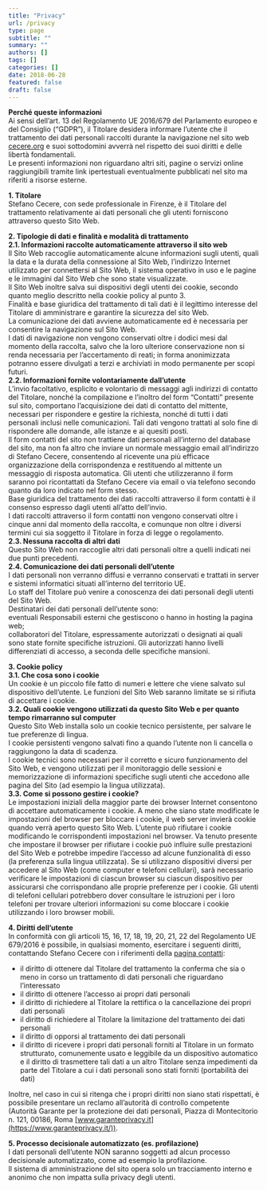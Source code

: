 ```yaml
---
title: "Privacy"
url: /privacy
type: page
subtitle: ""
summary: ""
authors: []
tags: []
categories: []
date: 2018-06-28
featured: false
draft: false
---
```


**Perché queste informazioni**  
Ai sensi dell’art. 13 del Regolamento UE 2016/679 del Parlamento europeo e del Consiglio (“GDPR”), il Titolare desidera informare l’utente che il trattamento dei dati personali raccolti durante la navigazione nel sito web [cecere.org](https://cecere.org) e suoi sottodomini avverrà nel rispetto dei suoi diritti e delle libertà fondamentali.  
Le presenti informazioni non riguardano altri siti, pagine o servizi online raggiungibili tramite link ipertestuali eventualmente pubblicati nel sito ma riferiti a risorse esterne.

**1. Titolare**  
Stefano Cecere, con sede professionale in Firenze, è il Titolare del trattamento relativamente ai dati personali che gli utenti forniscono attraverso questo Sito Web.

**2. Tipologie di dati e finalità e modalità di trattamento**  
**2.1. Informazioni raccolte automaticamente attraverso il sito web**  
Il Sito Web raccoglie automaticamente alcune informazioni sugli utenti, quali la data e la durata della connessione al Sito Web, l’indirizzo Internet utilizzato per connettersi al Sito Web, il sistema operativo in uso e le pagine e le immagini dal Sito Web che sono state visualizzate.  
Il Sito Web inoltre salva sui dispositivi degli utenti dei cookie, secondo quanto meglio descritto nella cookie policy al punto 3.  
Finalità e base giuridica del trattamento di tali dati è il legittimo interesse del Titolare di amministrare e garantire la sicurezza del sito Web.  
La comunicazione dei dati avviene automaticamente ed è necessaria per consentire la navigazione sul Sito Web.  
I dati di navigazione non vengono conservati oltre i dodici mesi dal momento della raccolta, salvo che la loro ulteriore conservazione non si renda necessaria per l’accertamento di reati; in forma anonimizzata potranno essere divulgati a terzi e archiviati in modo permanente per scopi futuri.  
**2.2. Informazioni fornite volontariamente dall’utente**  
L’invio facoltativo, esplicito e volontario di messaggi agli indirizzi di contatto del Titolare, nonché la compilazione e l’inoltro del form “Contatti” presente sul sito, comportano l’acquisizione dei dati di contatto del mittente, necessari per rispondere e gestire la richiesta, nonché di tutti i dati personali inclusi nelle comunicazioni. Tali dati vengono trattati al solo fine di rispondere alle domande, alle istanze e ai quesiti posti.  
Il form contatti del sito non trattiene dati personali all’interno del database del sito, ma non fa altro che inviare un normale messaggio email all’indirizzo di Stefano Cecere, consentendo al ricevente una più efficace organizzazione della corrispondenza e restituendo al mittente un messaggio di risposta automatica. Gli utenti che utilizzeranno il form saranno poi ricontattati da Stefano Cecere via email o via telefono secondo quanto da loro indicato nel form stesso.  
Base giuridica del trattamento dei dati raccolti attraverso il form contatti è il consenso espresso dagli utenti all’atto dell’invio.  
I dati raccolti attraverso il form contatti non vengono conservati oltre i cinque anni dal momento della raccolta, e comunque non oltre i diversi termini cui sia soggetto il Titolare in forza di legge o regolamento.  
**2.3. Nessuna raccolta di altri dati**  
Questo Sito Web non raccoglie altri dati personali oltre a quelli indicati nei due punti precedenti.  
**2.4. Comunicazione dei dati personali dell’utente**  
I dati personali non verranno diffusi e verranno conservati e trattati in server e sistemi informatici situati all’interno del territorio UE.  
Lo staff del Titolare può venire a conoscenza dei dati personali degli utenti del Sito Web.  
Destinatari dei dati personali dell’utente sono:  
eventuali Responsabili esterni che gestiscono o hanno in hosting la pagina web;  
collaboratori del Titolare, espressamente autorizzati o designati ai quali sono state fornite specifiche istruzioni. Gli autorizzati hanno livelli differenziati di accesso, a seconda delle specifiche mansioni.

**3. Cookie policy**  
**3.1. Che cosa sono i cookie**  
Un cookie è un piccolo file fatto di numeri e lettere che viene salvato sul dispositivo dell’utente. Le funzioni del Sito Web saranno limitate se si rifiuta di accettare i cookie.  
**3.2. Quali cookie vengono utilizzati da questo Sito Web e per quanto tempo rimarranno sul computer**  
Questo Sito Web installa solo un cookie tecnico persistente, per salvare le tue preferenze di lingua.  
I cookie persistenti vengono salvati fino a quando l’utente non li cancella o raggiungono la data di scadenza.  
I cookie tecnici sono necessari per il corretto e sicuro funzionamento del Sito Web, e vengono utilizzati per il monitoraggio delle sessioni e memorizzazione di informazioni specifiche sugli utenti che accedono alle pagina del Sito (ad esempio la lingua utilizzata).  
**3.3. Come si possono gestire i cookie?**  
Le impostazioni iniziali della maggior parte dei browser Internet consentono di accettare automaticamente i cookie. A meno che siano state modificate le impostazioni del browser per bloccare i cookie, il web server invierà cookie quando verrà aperto questo Sito Web. L’utente può rifiutare i cookie modificando le corrispondenti impostazioni nel browser. Va tenuto presente che impostare il browser per rifiutare i cookie può influire sulle prestazioni del Sito Web e potrebbe impedire l’accesso ad alcune funzionalità di esso (la preferenza sulla lingua utilizzata). Se si utilizzano dispositivi diversi per accedere al Sito Web (come computer e telefoni cellulari), sarà necessario verificare le impostazioni di ciascun browser su ciascun dispositivo per assicurarsi che corrispondano alle proprie preferenze per i cookie. Gli utenti di telefoni cellulari potrebbero dover consultare le istruzioni per i loro telefoni per trovare ulteriori informazioni su come bloccare i cookie utilizzando i loro browser mobili.

**4. Diritti dell’utente**  
In conformità con gli articoli 15, 16, 17, 18, 19, 20, 21, 22 del Regolamento UE 679/2016 è possibile, in qualsiasi momento, esercitare i seguenti diritti, contattando Stefano Cecere con i riferimenti della [pagina contatti](../contact):

- il diritto di ottenere dal Titolare del trattamento la conferma che sia o meno in corso un trattamento di dati personali che riguardano l’interessato
- il diritto di ottenere l’accesso ai propri dati personali
- il diritto di richiedere al Titolare la rettifica o la cancellazione dei propri dati personali
- il diritto di richiedere al Titolare la limitazione del trattamento dei dati personali
- il diritto di opporsi al trattamento dei dati personali
- il diritto di ricevere i propri dati personali forniti al Titolare in un formato strutturato, comunemente usato e leggibile da un dispositivo automatico e il diritto di trasmettere tali dati a un altro Titolare senza impedimenti da parte del Titolare a cui i dati personali sono stati forniti (portabilità dei dati)

Inoltre, nel caso in cui si ritenga che i propri diritti non siano stati rispettati, è possibile presentare un reclamo all’autorità di controllo competente (Autorità Garante per la protezione dei dati personali, Piazza di Montecitorio n. 121, 00186, Roma [www.garanteprivacy.it](https://www.garanteprivacy.it/)).

**5. Processo decisionale automatizzato (es. profilazione)**  
I dati personali dell’utente NON saranno soggetti ad alcun processo decisionale automatizzato, come ad esempio la profilazione.  
Il sistema di amministrazione del sito opera solo un tracciamento interno e anonimo che non impatta sulla privacy degli utenti.
